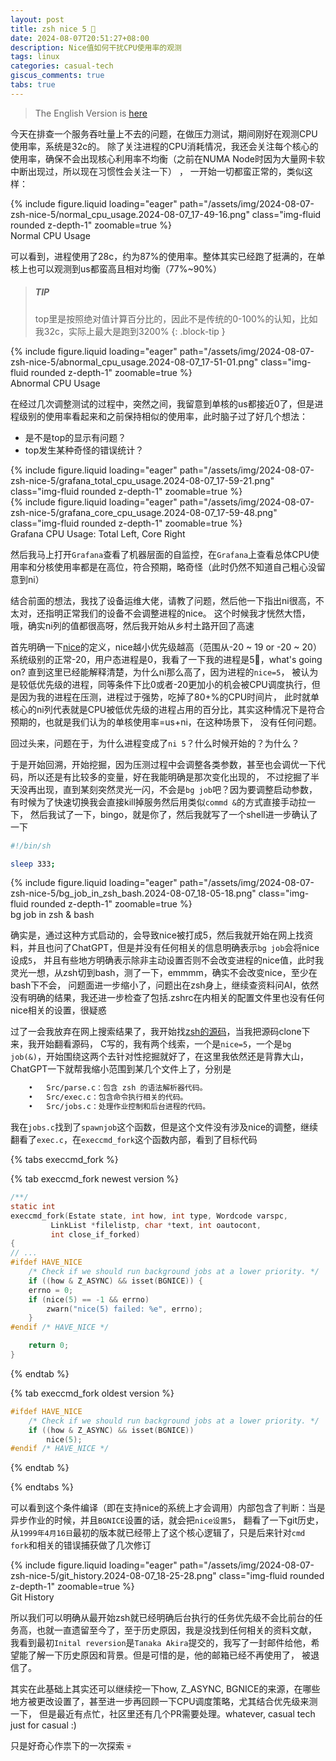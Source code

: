 ```yaml
---
layout: post
title: zsh nice 5 🧐
date: 2024-08-07T20:51:27+08:00
description: Nice值如何干扰CPU使用率的观测
tags: linux
categories: casual-tech
giscus_comments: true
tabs: true
---
```


> The English Version is [here](https://medium.com/@ifuryst./zsh-nice-5-f520a70d0f90)

今天在排查一个服务吞吐量上不去的问题，在做压力测试，期间刚好在观测CPU使用率，系统是32c的。
除了关注进程的CPU消耗情况，我还会关注每个核心的使用率，确保不会出现核心利用率不均衡（之前在NUMA Node时因为大量网卡软中断出现过，所以现在习惯性会关注一下） ，
一开始一切都蛮正常的，类似这样：

<div class="row mt-3">
    <div class="col-12 col-md-8 col-lg-6 col-xl-6 col-xxl-6 mt-0 mb-0 mx-auto">
        {% include figure.liquid loading="eager" path="/assets/img/2024-08-07-zsh-nice-5/normal_cpu_usage.2024-08-07_17-49-16.png" class="img-fluid rounded z-depth-1" zoomable=true %}
    </div> 
</div>
<div class="caption mt-0">
    Normal CPU Usage
</div>

可以看到，进程使用了28c，约为87%的使用率。整体其实已经跑了挺满的，在单核上也可以观测到us都蛮高且相对均衡（77%~90%）

> ##### TIP
>
> top里是按照绝对值计算百分比的，因此不是传统的0-100%的认知，比如我32c，实际上最大是跑到3200%
> {: .block-tip }

<div class="row mt-3">
    <div class="col-12 col-md-8 col-lg-6 col-xl-6 col-xxl-6 mt-0 mb-0 mx-auto">
        {% include figure.liquid loading="eager" path="/assets/img/2024-08-07-zsh-nice-5/abnormal_cpu_usage.2024-08-07_17-51-01.png" class="img-fluid rounded z-depth-1" zoomable=true %}
    </div>
</div>
<div class="caption mt-0">
    Abnormal CPU Usage
</div>

在经过几次调整测试的过程中，突然之间，我留意到单核的us都接近0了，但是进程级别的使用率看起来和之前保持相似的使用率，此时脑子过了好几个想法：

- 是不是top的显示有问题？
- top发生某种奇怪的错误统计？

<div class="row mt-3">
    <div class="col-sm mt-0 mb-0">
        {% include figure.liquid loading="eager" path="/assets/img/2024-08-07-zsh-nice-5/grafana_total_cpu_usage.2024-08-07_17-59-21.png" class="img-fluid rounded z-depth-1" zoomable=true %}
    </div>
    <div class="col-sm mt-0 mb-0">
        {% include figure.liquid loading="eager" path="/assets/img/2024-08-07-zsh-nice-5/grafana_core_cpu_usage.2024-08-07_17-59-48.png" class="img-fluid rounded z-depth-1" zoomable=true %}
    </div>
</div>
<div class="caption mt-0">
    Grafana CPU Usage: Total Left, Core Right
</div>

然后我马上打开`Grafana`查看了机器层面的自监控，在`Grafana`上查看总体CPU使用率和分核使用率都是在高位，符合预期，略奇怪（此时仍然不知道自己粗心没留意到ni）

结合前面的想法，我找了设备运维大佬，请教了问题，然后他一下指出ni很高，不太对，还指明正常我们的设备不会调整进程的nice。
这个时候我才恍然大悟，哦，确实ni列的值都很高呀，然后我开始从乡村土路开回了高速

首先明确一下[nice](<https://en.wikipedia.org/wiki/Nice_(Unix)>)的定义，nice越小优先级越高（范围从-20 ~ 19 or -20 ~ 20）
系统级别的正常-20，用户态进程是0，我看了一下我的进程是5🤔，what's going on? 直到这里已经能解释清楚，为什么ni那么高了，因为进程的`nice=5`，
被认为是较低优先级的进程，同等条件下比0或者-20更加小的机会被CPU调度执行，但是因为我的进程在压测，进程过于强势，吃掉了80+%的CPU时间片，
此时就单核心的ni列代表就是CPU被低优先级的进程占用的百分比，其实这种情况下是符合预期的，也就是我们认为的单核使用率=us+ni，在这种场景下，
没有任何问题。

回过头来，问题在于，为什么进程变成了`ni 5`？什么时候开始的？为什么？

于是开始回溯，开始挖掘，因为压测过程中会调整各类参数，甚至也会调优一下代码，所以还是有比较多的变量，好在我能明确是那次变化出现的，
不过挖掘了半天没再出现，直到某刻突然灵光一闪，不会是`bg job`吧？因为要调整启动参数，有时候为了快速切换我会直接kill掉服务然后用类似`commd &`的方式直接手动拉一下，
然后我试了一下，bingo，就是你了，然后我就写了一个shell进一步确认了一下

```bash
#!/bin/sh

sleep 333;
```

<div class="row mt-3">
    <div class="col-sm mt-0 mb-0">
        {% include figure.liquid loading="eager" path="/assets/img/2024-08-07-zsh-nice-5/bg_job_in_zsh_bash.2024-08-07_18-05-18.png" class="img-fluid rounded z-depth-1" zoomable=true %}
    </div>
</div>
<div class="caption mt-0">
    bg job in zsh & bash
</div>

确实是，通过这种方式启动的，会导致nice被打成5，然后我就开始在网上找资料，并且也问了ChatGPT，但是并没有任何相关的信息明确表示`bg job`会将nice设成`5`，
并且有些地方明确表示除非主动设置否则不会改变进程的nice值，此时我灵光一想，从zsh切到bash，测了一下，emmmm，确实不会改变nice，至少在bash下不会，
问题面进一步缩小了，问题出在zsh身上，继续查资料问AI，依然没有明确的结果，我还进一步检查了包括.zshrc在内相关的配置文件里也没有任何nice相关的设置，很疑惑

过了一会我放弃在网上搜索结果了，我开始找[zsh的源码](https://zsh.sourceforge.io/Arc/git.html)，当我把源码clone下来，我开始翻看源码，
C写的，我有两个线索，一个是`nice=5`，一个是`bg job(&)`，开始围绕这两个去针对性挖掘就好了，在这里我依然还是背靠大山，ChatGPT一下就帮我缩小范围到某几个文件上了，分别是

```bash
	•	Src/parse.c：包含 zsh 的语法解析器代码。
	•	Src/exec.c：包含命令执行相关的代码。
	•	Src/jobs.c：处理作业控制和后台进程的代码。
```

我在`jobs.c`找到了`spawnjob`这个函数，但是这个文件没有涉及nice的调整，继续翻看了`exec.c`，在`execcmd_fork`这个函数内部，看到了目标代码

{% tabs execcmd_fork %}

{% tab execcmd_fork newest version %}

```c
/**/
static int
execcmd_fork(Estate state, int how, int type, Wordcode varspc,
	     LinkList *filelistp, char *text, int oautocont,
	     int close_if_forked)
{
// ...
#ifdef HAVE_NICE
    /* Check if we should run background jobs at a lower priority. */
    if ((how & Z_ASYNC) && isset(BGNICE)) {
	errno = 0;
	if (nice(5) == -1 && errno)
	    zwarn("nice(5) failed: %e", errno);
    }
#endif /* HAVE_NICE */

    return 0;
}
```

{% endtab %}

{% tab execcmd_fork oldest version %}

```c
#ifdef HAVE_NICE
	/* Check if we should run background jobs at a lower priority. */
	if ((how & Z_ASYNC) && isset(BGNICE))
	    nice(5);
#endif /* HAVE_NICE */
```

{% endtab %}

{% endtabs %}

可以看到这个条件编译（即在支持nice的系统上才会调用）内部包含了判断：当是异步作业的时候，并且`BGNICE`设置的话，就会把`nice设置5`，
翻看了一下git历史，从`1999年4月16日`最初的版本就已经带上了这个核心逻辑了，只是后来针对`cmd fork`和相关的错误捕获做了几次修订

<div class="row mt-3">
    <div class="col-sm mt-0 mb-0">
        {% include figure.liquid loading="eager" path="/assets/img/2024-08-07-zsh-nice-5/git_history.2024-08-07_18-25-28.png" class="img-fluid rounded z-depth-1" zoomable=true %}
    </div>
</div>
<div class="caption mt-0">
    Git History
</div>

所以我们可以明确从最开始zsh就已经明确后台执行的任务优先级不会比前台的任务高，也就一直遗留至今了，至于历史原因，我是没找到任何相关的资料文献，
我看到最初`Inital reversion`是`Tanaka Akira`提交的，我写了一封邮件给他，希望能了解一下历史原因和背景。但是可惜的是，他的邮箱已经不再使用了，
被退信了。

其实在此基础上其实还可以继续挖一下how, Z_ASYNC, BGNICE的来源，在哪些地方被更改设置了，甚至进一步再回顾一下CPU调度策略，尤其结合优先级来测一下，
但是最近有点忙，社区里还有几个PR需要处理。whatever, casual tech just for casual :)

只是好奇心作祟下的一次探索 💀

